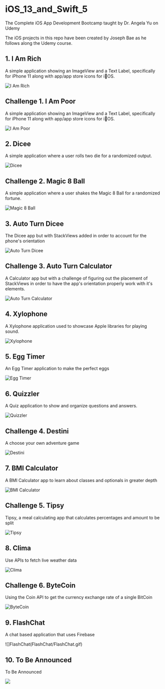 # iOS_13_and_Swift_5
 The Complete iOS App Development Bootcamp taught by Dr. Angela Yu on Udemy

The iOS projects in this repo have been created by Joseph Bae as he follows along the Udemy course.

## 1. I Am Rich 
A simple application showing an ImageView and a Text Label, specifically for iPhone 11 along with app/app store icons for iOS.

![I Am Rich](/I-Am-Rich/iAmRich.gif)

## Challenge 1. I Am Poor 
A simple application showing an ImageView and a Text Label, specifically for iPhone 11 along with app/app store icons for iOS.

![I Am Poor](/I-Am-Poor/iAmPoor.gif)

## 2. Dicee 
A simple application where a user rolls two die for a randomized output.

![Dicee](/Dicee/Dicee.gif)

## Challenge 2. Magic 8 Ball
A simple application where a user shakes the Magic 8 Ball for a randomized fortune.

![Magic 8 Ball](/Magic-8-Ball/magic8Ball.gif)

## 3. Auto Turn Dicee
The Dicee app but with StackViews added in order to account for the phone's orientation

![Auto Turn Dicee](/AutoLayout/AutoLayout.gif)

## Challenge 3. Auto Turn Calculator
A Calculator app but with a challenge of figuring out the placement of StackViews in order to have the app's orientation properly work with it's elements.

![Auto Turn Calculator](/Calculator-Layout/Calculator-Layout.gif)

## 4. Xylophone
A Xylophone application used to showcase Apple libraries for playing sound.

![Xylophone](/Xylophone/Xylophone.gif)


## 5. Egg Timer
An Egg Timer application to make the perfect eggs

![Egg Timer](/EggTimer/EggTimer.gif)


## 6. Quizzler
A Quiz application to show and organize questions and answers.

![Quizzler](/Quizzler/Quizzler.gif)

## Challenge 4. Destini
A choose your own adventure game

![Destini](Destini/Destini.gif)

## 7. BMI Calculator
A BMI Calculator app to learn about classes and optionals in greater depth

![BMI Calculator](BMI-Calculator/BMI-Calculator.gif)

## Challenge 5. Tipsy
Tipsy, a meal calculating app that calculates percentages and amount to be split

![Tipsy](Tipsy/Tipsy.gif)

## 8. Clima
Use APIs to fetch live weather data

![Clima](Clima/Clima.gif)

## Challenge 6. ByteCoin
Using the Coin API to get the currency exchange rate of a single BitCoin

![ByteCoin](ByteCoin/ByteCoin.gif)

## 9. FlashChat
A chat based application that uses Firebase

![]FlashChat(FlashChat/FlashChat.gif)

## 10. To Be Announced
To Be Announced

![](/.gif)
